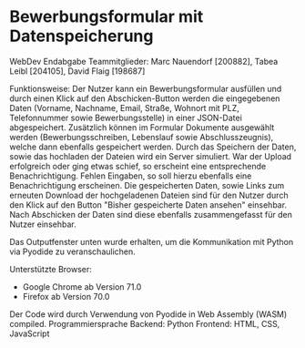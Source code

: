 # Bewerbungsformular mit Datenspeicherung
WebDev Endabgabe
Teammitglieder:
Marc Nauendorf [200882], Tabea Leibl [204105], David Flaig [198687]

Funktionsweise:
Der Nutzer kann ein Bewerbungsformular ausfüllen und durch einen Klick auf den Abschicken-Button werden die eingegebenen Daten (Vorname, Nachname, Email, Straße, Wohnort mit PLZ, Telefonnummer sowie Bewerbungsstelle) in einer JSON-Datei abgespeichert. Zusätzlich können im Formular Dokumente ausgewählt werden (Bewerbungsschreiben, Lebenslauf sowie Abschlusszeugnis), welche dann ebenfalls gespeichert werden. 
Durch das Speichern der Daten, sowie das hochladen der Dateien wird ein Server simuliert.
War der Upload erfolgreich oder ging etwas schief, so erscheint eine entsprechende Benachrichtigung.
Fehlen Eingaben, so soll hierzu ebenfalls eine Benachrichtigung erscheinen.
Die gespeicherten Daten, sowie Links zum erneuten Download der hochgeladenen Dateien sind für den Nutzer durch den Klick auf den Button "Bisher gespeicherte Daten ansehen" einsehbar. Nach Abschicken der Daten sind diese ebenfalls zusammengefasst für den Nutzer einsehbar.

Das Outputfenster unten wurde erhalten, um die Kommunikation mit Python via Pyodide zu veranschaulichen.

Unterstützte Browser:
- Google Chrome ab Version 71.0
- Firefox ab Version 70.0

Der Code wird durch Verwendung von Pyodide in Web Assembly (WASM) compiled.
Programmiersprache Backend: Python
                   Frontend: HTML, CSS, JavaScript


